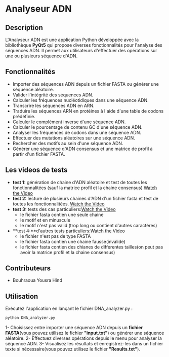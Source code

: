 # Analyseur ADN

## Description

L'Analyseur ADN est une application Python développée avec la bibliothèque **PyQt5** qui propose diverses fonctionnalités pour l'analyse des séquences ADN. Il permet aux utilisateurs d'effectuer des opérations sur une ou plusieurs séquence d'ADN.

## Fonctionnalités

- Importer des séquences ADN depuis un fichier FASTA ou générer une séquence aléatoire.
- Valider l'intégrité des séquences ADN.
- Calculer les fréquences nucléotidiques dans une séquence ADN.
- Transcrire les séquences ADN en ARN.
- Traduire les séquences ARN en protéines à l'aide d'une table de codons prédéfinie.
- Calculer le complément inverse d'une séquence ADN.
- Calculer le pourcentage de contenu GC d'une séquence ADN.
- Analyser les fréquences de codons dans une séquence ADN.
- Effectuer des mutations aléatoires sur une séquence ADN.
- Rechercher des motifs au sein d'une séquence ADN.
- Générer une séquence d'ADN consensus et une matrice de profil à partir d'un fichier FASTA.

## Les videos de tests

- **test 1:** génération de chaine d'ADN aléatoire et test de toutes les fonctionnalitées (sauf la matrice profil et la chaine consensus)
  [Watch the Video](https://drive.google.com/file/d/10ppMwEa_9qwS9sSiwgMr4rCdRT3cZOHg/view?usp=drive_link)
- **test 2:** lecture de plusieurs chaines d'ADN d'un fichier fasta et test de toutes les fonctionnalitées.
  [Watch the Video](https://drive.google.com/file/d/18Sk7ESid24_LbkWYTmAUlRcetAZLPfXv/view?usp=drive_link)
- **test 3:** tests des cas particuliers:[Watch the Video](https://drive.google.com/file/d/1ypELhE7Hktf3W9guPoUob6_Q7vZcs-z3/view?usp=drive_link)
  - le fichier fasta contien une seule chaine
  - le motif et en minuscule
  - le motif n'est pas valid (trop long ou contient d'autres caractéres)
- **test 4:**d'autres tests particuliers:[Watch the Video](https://drive.google.com/file/d/1XA-IXjM6GX2mOf4RJyt7TPRmIpmbZ50t/view?usp=drive_link)
  - le fichier n'est pas de type FASTA
  - le fichier fasta contien une chaine fausse(invalide)
  - le fichier fasta contien des chianes de differentes tailles(on peut pas avoir la matrice profil et la chaine consensus)

## Contributeurs

- Bouhraoua Yousra Hind

## Utilisation

Exécutez l'application en lançant le fichier DNA_analyzer.py :

```bash
python DNA_analyzer.py
```

1- Choisissez entre importer une séquence ADN depuis un **fichier FASTA**(vous pouvez utilisez le fichier **"input.txt"**) ou générer une séquence aléatoire.
2- Effectuez diverses opérations depuis le menu pour analyser la séquence ADN.
3- Visualisez les résultats et enregistrez-les dans un fichier texte si nécessaire(vous pouvez utilisez le fichier **"Results.txt"**).
